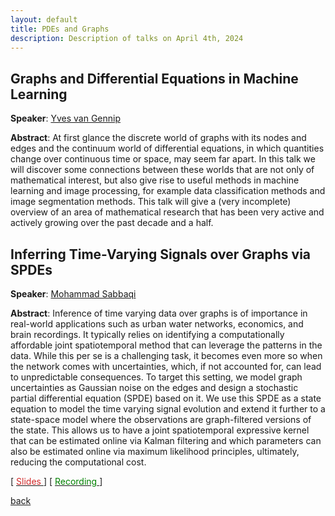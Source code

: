 ```yaml
---
layout: default
title: PDEs and Graphs
description: Description of talks on April 4th, 2024
---
```


## Graphs and Differential Equations in Machine Learning

**Speaker**: [Yves van Gennip](https://scholar.google.com/citations?user=ZV9trHAAAAAJ&hl=en)

**Abstract**: At first glance the discrete world of graphs with its nodes and edges and the continuum world of differential equations, in which quantities change over continuous time or space, may seem far apart. In this talk we will discover some connections between these worlds that are not only of mathematical interest, but also give rise to useful methods in machine learning and image processing, for example data classification methods and image segmentation methods.
This talk will give a (very incomplete) overview of an area of mathematical research that has been very active and actively growing over the past decade and a half.

## Inferring Time-Varying Signals over Graphs via SPDEs

**Speaker**: [Mohammad Sabbaqi](https://scholar.google.com/citations?user=5lnSQvEAAAAJ&hl=en)

**Abstract**: Inference of time varying data over graphs is of importance in real-world applications such as urban water networks, economics, and brain recordings. It typically relies on identifying a computationally affordable joint spatiotemporal method that can leverage the patterns in the data. While this per se is a challenging task, it becomes even more so when the network comes with uncertainties, which, if not accounted for, can lead to unpredictable consequences. To target this setting, we model graph uncertainties as Gaussian noise on the edges and design a stochastic partial differential equation (SPDE) based on it. We use this SPDE as a state equation to model the time varying signal evolution and extend it further to a state-space model where the observations are graph-filtered versions of the state. This allows us to have a joint spatiotemporal expressive kernel that can be estimated online via Kalman filtering and which parameters can also be estimated online via maximum likelihood principles, ultimately, reducing the computational cost.

[ [<span style="color:#D22B2B">Slides</span>
](../slides/20240404_sabbaqi.pdf) ] [ [<span style="color:green">Recording</span>
](https://www.youtube.com/watch?v=gsTkltliHbY&ab_channel=Elvinisufi) ]


[back](../index.md#april-4th-2024-pdes-and-graphs)
